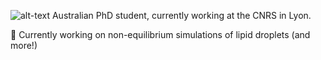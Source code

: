 ![alt-text](https://github.com/jacksoncrowley/jacksoncrowley/blob/main/YP7dZ3Yq_400x400.jpg, "Me!")
Australian PhD student, currently working at the CNRS in Lyon.

🌱 Currently working on non-equilibrium simulations of lipid droplets (and more!)
